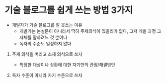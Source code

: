 # 기술 블로그를 쉽게 쓰는 방법 3가지
- 개발자가 기술 블로그를 잘 못쓰는 이유
	- 개발기는 논설문이 아니라서 딱히 주제의식이 있을리가 없다, 그저 개발 과정 그 자체를 말하려느 것 뿐이다
	- 독자의 수준도 일정하지 않다

1. 주제 의식을 버리고 소재 의식으로 쓰자
	- 특정한 대상이나 상황에 대한 자기만의 관점/해결방안

2. 독자 수준이 아니라 자기 수준으로 쓰자
